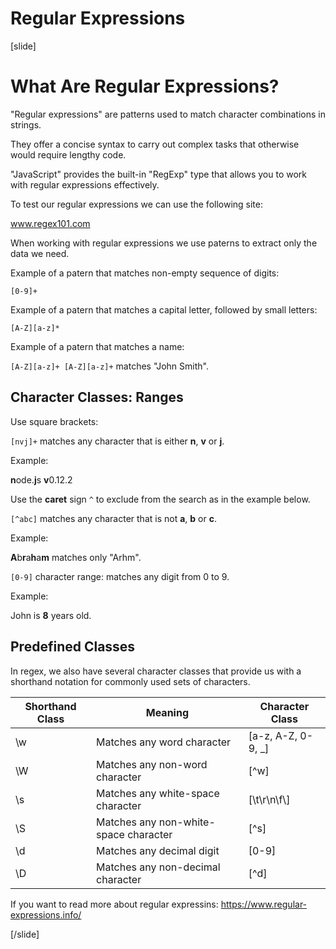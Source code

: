 # Regular Expressions

[slide]

# What Are Regular Expressions?

"Regular expressions" are patterns used to match character combinations in strings.

They offer a concise syntax to carry out complex tasks that otherwise would require lengthy code.

"JavaScript" provides the built-in "RegExp" type that allows you to work with regular expressions effectively.

To test our regular expressions we can use the following site:

www.regex101.com

When working with regular expressions we use paterns to extract only the data we need.

Example of a patern that matches non-empty sequence of digits:

`[0-9]+`

Example of a patern that matches a capital letter, followed by small letters:

`[A-Z][a-z]*`

Example of a patern that matches a name:

`[A-Z][a-z]+ [A-Z][a-z]+` matches "John Smith".

## Character Classes: Ranges

Use square brackets:

`[nvj]+` matches any character that is either **n**, **v** or **j**.

Example:

**n**ode.**j**s **v**0.12.2

Use the **caret** sign `^` to exclude from the search as in the example below.

`[^abc]` matches any character that is not **a**, **b** or **c**.

Example:

**A**b**r**a**h**a**m** matches only "Arhm".

`[0-9]` character range: matches any digit from 0 to 9.

Example:

John is **8** years old.

## Predefined Classes

In regex, we also have several character classes that provide us with a shorthand notation for commonly used sets of characters.

| **Shorthand Class** | **Meaning** | **Character Class** |
| --- | --- | --- |
| \w | Matches any word character | \[a\-z\, A\-Z\, 0\-9\, \_\] |
| \W | Matches any non\-word character | \[\^w\] |
| \s | Matches any white\-space character | \[\\t\\r\\n\\f\\] |
| \S | Matches any non\-white\-space character | \[\^s\] |
| \d | Matches any decimal digit | \[0\-9\] |
| \D | Matches any non-decimal character | \[\^d\] |

If you want to read more about regular expressins: https://www.regular-expressions.info/

[/slide]
